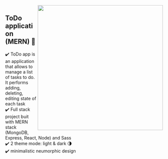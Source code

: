 <img src="https://user-images.githubusercontent.com/102720711/203287219-0366fe4b-a603-4a97-9ad3-3d40a4886c83.png" width="400" height="400" align="right" /> 


## ToDo application (MERN) :dart:

:heavy_check_mark: ToDo app is an application that allows to manage a list of tasks to do. It performs adding, deleting, editing state of each task <br />
:heavy_check_mark: Full stack project buit with MERN stack (MongoDB, Express, React, Node) and Sass<br />
:heavy_check_mark: 2 theme mode: light & dark :last_quarter_moon: <br />
:heavy_check_mark: minimalistic neumorphic design <br /> <br />
